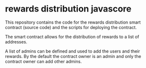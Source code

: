 # rewards distribution javascore

This repository contains the code for the rewards distribution smart contract (source code) and the scripts for deploying the contract.

The smart contract allows for the distribution of rewards to a list of addresses.

A list of admins can be defined and used to add the users and their rewards. By the default the contract owner is an admin and only the contract owner can add other admins.
